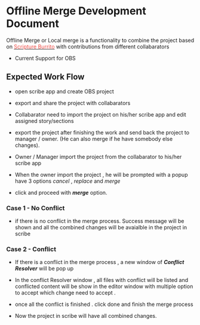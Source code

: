 # Offline Merge Development Document

Offline Merge or Local merge is a functionality to combine the project based on [<span style="color:#f0504a">Scripture Burrito</span>](https://docs.burrito.bible/en/latest/) with contributions from different collabarators

-   Current Support for OBS

## Expected Work Flow

-   open scribe app and create OBS project
-   export and share the project with collabarators
-   Collabarator need to import the project on his/her scribe app and edit assigned story/sections
-   export the project after finishing the work and send back the project to manager / owner. (He can also merge if he have somebody else changes).
-   Owner / Manager import the project from the collabarator to his/her scribe app
-   When the owner import the project , he will be prompted with a popup have 3 options _cancel_ , _replace_ and _merge_

-   click and proceed with _**merge**_ option.

### Case 1 - No Conflict

-   if there is no conflict in the merge process. Success message will be shown and all the combined changes will be avaialble in the project in scribe

### Case 2 - Conflict

-   If there is a conflict in the merge process , a new window of _**Conflict Resolver**_ will be pop up

-   In the conflict Resolver window , all files with conflict will be listed and conflicted content will be show in the editor window with multiple option to accept which change need to accept .

-   once all the conflict is finished . click done and finish the merge process

-   Now the project in scribe will have all combined changes.
